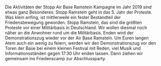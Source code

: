 Die Aktivitäten der Stopp Air Base Ramstein Kampagne im Jahr 2019 sind etwas ganz Besonderes: Stopp Ramstein geht in das 5. Jahr der Proteste. Was klein anfing, ist mittlerweile ein fester Bestandteil der Friedensbewegung geworden. Stopp Ramstein, das sind die größten Proteste vor einer Militärbasis in Deutschland. Wir wollen diesmal noch näher an die Anwohner rund um die Militärbasis. Enden wird der Demonstrationszug wieder vor der Air Base Ramstein. Um Euren langen Atem auch ein wenig zu feiern, werden wir den Demonstrationszug vor den Toren der Base bei einem kleinen Festival mit Reden, viel Musik und Informationsständen gegen 17:30 Uhr enden lassen. Dann ziehen wir gemeinsam ins Friedenscamp zur Abschlussparty.

